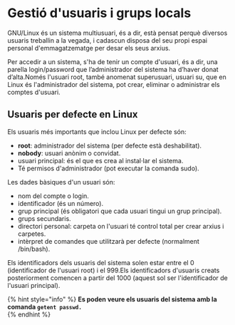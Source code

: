 # Gestió d'usuaris i grups locals

GNU/Linux és un sistema multiusuari, és a dir, està pensat perquè diversos usuaris treballin a la vegada, i cadascun disposa del seu propi espai personal d'emmagatzematge per desar els seus arxius.

Per accedir a un sistema, s'ha de tenir un compte d'usuari, és a dir, una parella login/password que l’administrador del sistema ha d’haver donat d’alta.Només l'usuari root, també anomenat superusuari, usuari su, que en Linux és l'administrador del sistema, pot crear, eliminar o administrar els comptes d'usuari.

## **Usuaris per defecte en Linux** 

Els usuaris més importants que inclou Linux per defecte són:

* **root**: administrador del sistema \(per defecte està deshabilitat\).
* **nobody**: usuari anònim o convidat.
* usuari principal: és el que es crea al instal·lar el sistema.
* Té permisos d'administrador \(pot executar la comanda sudo\).

Les dades bàsiques d'un usuari són:

* nom del compte o login.
* identificador \(és un número\).
* grup principal \(és obligatori que cada usuari tingui un grup principal\).
* grups secundaris.
* directori personal: carpeta on l'usuari té control total per crear arxius i carpetes.
* intèrpret de comandes que utilitzarà per defecte \(normalment /bin/bash\).

Els identificadors dels usuaris del sistema solen estar entre el 0 \(identificador de l'usuari root\) i el 999.Els identificadors d'usuaris creats posteriorment comencen a partir del 1000 \(aquest sol ser l'identificador de l'usuari principal\).

{% hint style="info" %}
**Es poden veure els usuaris del sistema amb la comanda `getent passwd.`**  
{% endhint %}



